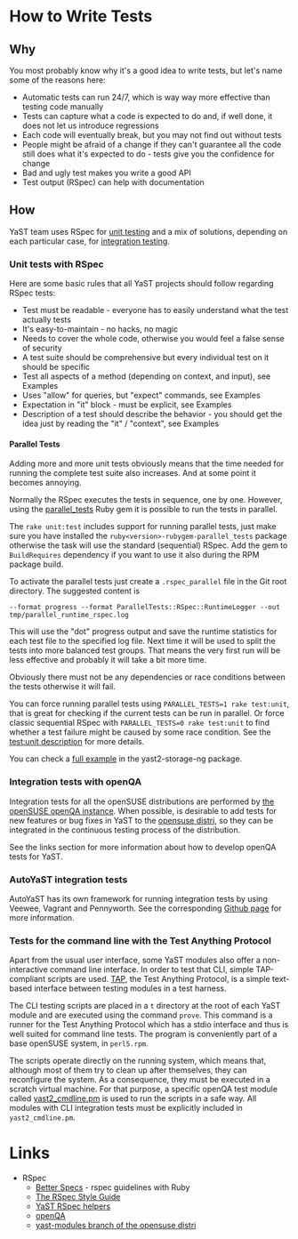# How to Write Tests

## Why

You most probably know why it's a good idea to write tests, but let's name some
of the reasons here:

* Automatic tests can run 24/7, which is way way more effective than testing
  code manually
* Tests can capture what a code is expected to do and, if well done, it does not
  let us introduce regressions
* Each code will eventually break, but you may not find out without tests
* People might be afraid of a change if they can't guarantee all the code still
  does what it's expected to do - tests give you the confidence for change
* Bad and ugly test makes you write a good API
* Test output (RSpec) can help with documentation

## How

YaST team uses RSpec for [unit testing](https://en.wikipedia.org/wiki/Unit_testing)
and a mix of solutions, depending on each particular case, for
[integration testing](https://en.wikipedia.org/wiki/Integration_testing).

### Unit tests with RSpec

Here are some basic rules that all YaST projects should follow regarding RSpec
tests:

* Test must be readable - everyone has to easily understand what the test
  actually tests
* It's easy-to-maintain - no hacks, no magic
* Needs to cover the whole code, otherwise you would feel a false sense of
  security
* A test suite should be comprehensive but every individual test on it should
  be specific
* Test all aspects of a method (depending on context, and input), see Examples
* Uses "allow" for queries, but "expect" commands, see Examples
* Expectation in "it" block - must be explicit, see Examples
* Description of a test should describe the behavior - you should get the idea
  just by reading the "it" / "context", see Examples

#### Parallel Tests

Adding more and more unit tests obviously means that the time needed for running
the complete test suite also increases. And at some point it becomes annoying.

Normally the RSpec executes the tests in sequence, one by one. However, using
the [parallel_tests](https://github.com/grosser/parallel_tests) Ruby gem
it is possible to run the tests in parallel.

The `rake unit:test` includes support for running parallel tests, just make sure
you have installed the `ruby<version>-rubygem-parallel_tests` package otherwise
the task will use the standard (sequential) RSpec. Add the gem to
`BuildRequires` dependency if you want to use it also during the RPM package build.

To activate the parallel tests just create a `.rspec_parallel` file in the Git
root directory. The suggested content is

```
--format progress --format ParallelTests::RSpec::RuntimeLogger --out tmp/parallel_runtime_rspec.log
```

This will use the "dot" progress output and save the runtime statistics for each
test file to the specified log file. Next time it will be used to split
the tests into more balanced test groups. That means the very first run will
be less effective and probably it will take a bit more time.

Obviously there must not be any dependencies or race conditions between the tests
otherwise it will fail.

You can force running parallel tests using `PARALLEL_TESTS=1 rake test:unit`,
that is great for checking if the current tests can be run in parallel.
Or force classic sequential RSpec with `PARALLEL_TESTS=0 rake test:unit`
to find whether a test failure might be caused by some race condition.
See the [test:unit description](https://github.com/yast/yast-rake#testunit)
for more details.

You can check a [full example](https://github.com/yast/yast-storage-ng/pull/663/files)
in the yast2-storage-ng package.


### Integration tests with openQA

Integration tests for all the openSUSE distributions are performed by
[the openSUSE openQA instance](https://openqa.opensuse.org). When possible, is
desirable to add tests for new features or bug fixes in YaST to the
[opensuse distri](https://github.com/os-autoinst/os-autoinst-distri-opensuse),
so they can be integrated in the continuous testing process of the distribution.

See the links section for more information about how to develop openQA tests for
YaST.

### AutoYaST integration tests

AutoYaST has its own framework for running integration tests by using Veewee,
Vagrant and Pennyworth. See the corresponding
[Github page](https://github.com/yast/autoyast-integration-test) for more
information.

### Tests for the command line with the Test Anything Protocol

Apart from the usual user interface, some YaST modules also offer a
non-interactive command line interface. In order to test that CLI, simple
TAP-compliant scripts are used. [TAP](http://testanything.org/), the Test
Anything Protocol, is a simple text-based interface between testing modules
in a test harness.

The CLI testing scripts are placed in a `t` directory at the root of each
YaST module and are executed using the command `prove`. This command is a
runner for the Test Anything Protocol which has a stdio interface and thus
is well suited for command line tests. The program is conveniently part of
a base openSUSE system, in `perl5.rpm`.

The scripts operate directly on the running system, which means that, although
most of them try to clean up after themselves, they can reconfigure the system.
As a consequence, they must be executed in a scratch virtual machine. For that
purpose, a specific openQA test module called
[yast2_cmdline.pm](https://github.com/os-autoinst/os-autoinst-distri-opensuse/blob/master/tests/console/yast2_cmdline.pm)
is used to run the scripts in a safe way. All modules with CLI integration tests
must be explicitly included in `yast2_cmdline.pm`.

# Links

* RSpec
  * [Better Specs](https://betterspecs.org/) - rspec guidelines with Ruby
  * [The RSpec Style Guide](https://github.com/reachlocal/rspec-style-guide)
  * [YaST RSpec helpers](https://github.com/yast/yast-ruby-bindings#testing)
  * [openQA](https://open.qa/)
  * [yast-modules branch of the opensuse distri](https://github.com/os-autoinst/os-autoinst-distri-opensuse/tree/master/tests/yast2_cmd)
